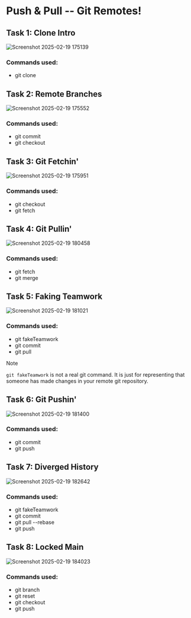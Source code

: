 # Push & Pull -- Git Remotes!

## Task 1: Clone Intro
![Screenshot 2025-02-19 175139](https://github.com/user-attachments/assets/aa17d857-30ae-4246-ab26-1f72044229da)

### Commands used:
- git clone


## Task 2: Remote Branches
![Screenshot 2025-02-19 175552](https://github.com/user-attachments/assets/a68fcfc6-f689-4b3a-b7fa-efc0ab74f511)

### Commands used:
- git commit
- git checkout

  
## Task 3: Git Fetchin'
![Screenshot 2025-02-19 175951](https://github.com/user-attachments/assets/b563df67-47f8-4c28-939b-bffa42f29c4e)

### Commands used:
- git checkout
- git fetch


## Task 4: Git Pullin'
![Screenshot 2025-02-19 180458](https://github.com/user-attachments/assets/7684401a-8f54-4c9c-b13a-623eda8bd43e)


### Commands used:
- git fetch
- git merge

## Task 5: Faking Teamwork
![Screenshot 2025-02-19 181021](https://github.com/user-attachments/assets/77728e14-8cd1-4d4b-9bf8-0e0d0c0e9639)

### Commands used:
- git fakeTeamwork
- git commit
- git pull

> [!NOTE]
> `git fakeTeamwork` is not a real git command. It is just for representing that someone has made changes in your remote git repository.


## Task 6: Git Pushin'
![Screenshot 2025-02-19 181400](https://github.com/user-attachments/assets/73f34a1f-49a3-40b7-a39c-58dae92019e9)

### Commands used:
- git commit
- git push


## Task 7: Diverged History
![Screenshot 2025-02-19 182642](https://github.com/user-attachments/assets/4f8596a2-d5c8-408f-ad2b-cdedcdfa8690)

### Commands used:
- git fakeTeamwork
- git commit
- git pull --rebase
- git push


## Task 8: Locked Main
![Screenshot 2025-02-19 184023](https://github.com/user-attachments/assets/e0219cc9-eeba-4b9e-a406-4285e0e80e4d)

### Commands used:
- git branch
- git reset
- git checkout
- git push

